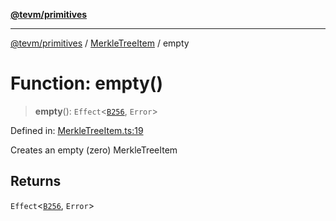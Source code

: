 [**@tevm/primitives**](../../../README.md)

***

[@tevm/primitives](../../../globals.md) / [MerkleTreeItem](../README.md) / empty

# Function: empty()

> **empty**(): `Effect`\<[`B256`](../../B256/type-aliases/B256.md), `Error`\>

Defined in: [MerkleTreeItem.ts:19](https://github.com/evmts/tevm-monorepo/blob/main/packages/primitives/src/MerkleTreeItem.ts#L19)

Creates an empty (zero) MerkleTreeItem

## Returns

`Effect`\<[`B256`](../../B256/type-aliases/B256.md), `Error`\>
